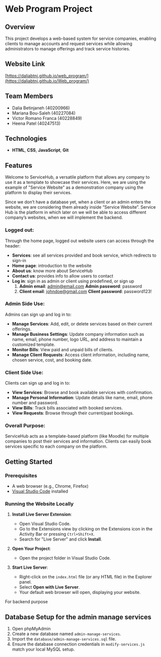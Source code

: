 # Web Program Project

## Overview

This project develops a web-based system for service companies, enabling clients to manage accounts and request services while allowing administrators to manage offerings and track service histories.

## Website Link

[https://daliabtnj.github.io/web_program/](https://daliabtnj.github.io/Web_program/)

## Team Members

- Dalia Betinjaneh (40200966)
- Mariana Bou-Saleh (40227084)
- Victor Romano Franca (40228849)
- Heena Patel (40247513)

## Technologies

- **HTML**, **CSS**, **JavaScript**, **Git**

## Features

Welcome to ServiceHub, a versatile platform that allows any company to use it as a template to showcase their services. Here, we are using the example of "Service Website" as a demonstration company using the platform to display their services.

Since we don’t have a database yet, when a client or an admin enters the website, we are considering them already inside “Service Website”. Service Hub is the platform in which later on we will be able to access different company’s websites, when we will implement the backend. 

### Logged out: 
Through the home page, logged out website users can access through the header:
- **Services**: see all services provided and book service, which redirects to sign-in
- **Home page**: introduction to the website
- **About us**: know more about ServiceHub
- **Contact us**: provides info to allow users to contact
- **Log in**:  sign in as admin or client using predefined, or sign up
     1. **Admin email**:        admin@email.com
        **Admin password**:         password
     2. **Client email**:           johndoe@gmail.com
        **Client password**:        password123!

### Admin Side Use:
Admins can sign up and log in to:
- **Manage Services**: Add, edit, or delete services based on their current offerings.
- **Manage Business Settings**: Update company information such as name, email, phone number, logo URL, and address to maintain a customized template.
- **Monitor Bills**: View paid and unpaid bills of clients.
- **Manage Client Requests**: Access client information, including name, chosen service, cost, and booking date.


### Client Side Use:
Clients can sign up and log in to:
- **View Services**: Browse and book available services with confirmation.
- **Manage Personal Information**: Update details like name, email, phone number and password.
- **View Bills**: Track bills associated with booked services.
- **View Requests**: Browse through their current/past bookings.


### Overall Purpose:
ServiceHub acts as a template-based platform (like Moodle) for multiple companies to post their services and information. Clients can easily book services specific to each company on the platform.

## Getting Started

### Prerequisites
- A web browser (e.g., Chrome, Firefox)
- [Visual Studio Code](https://code.visualstudio.com/) installed

### Running the Website Locally
1. **Install Live Server Extension**: 
   - Open Visual Studio Code.
   - Go to the Extensions view by clicking on the Extensions icon in the Activity Bar or pressing `Ctrl+Shift+X`.
   - Search for "Live Server" and click **Install**.

2. **Open Your Project**:
   - Open the project folder in Visual Studio Code.

3. **Start Live Server**:
   - Right-click on the `index.html` file (or any HTML file) in the Explorer panel.
   - Select **Open with Live Server**. 
   - Your default web browser will open, displaying your website.



For backend purpose

## Database Setup for the admin manage services
1. Open phpMyAdmin
2. Create a new database named `admin-manage-services`.
3. Import the `database/admin-manage-services.sql` file.
4. Ensure the database connection credentials in `modify-services.js` match your local MySQL setup.
